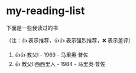 # my-reading-list

下面是一些我读过的书

（注：:+1: 表示推荐，:+1::+1: 表示强烈推荐，:x: 表示差评）

1. :+1::+1: 教父Ⅰ - 1969 - 马里奥·普佐
2. :+1: 教父Ⅱ西西里人 - 1984 - 马里奥·普佐
